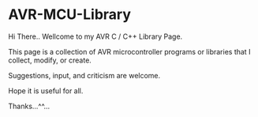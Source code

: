 # AVR-MCU-Library

Hi There..
Wellcome to my AVR C / C++ Library Page.

This page is a collection of AVR microcontroller programs or libraries that I collect, modify, or create.

Suggestions, input, and criticism are welcome.

Hope it is useful for all.

Thanks...^^...
